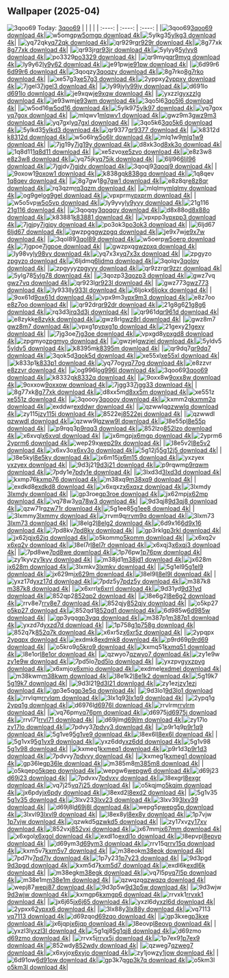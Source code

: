 ## Wallpaper (2025-04)
![3qoo69](https://w.wallhaven.cc/full/3q/wallhaven-3qoo69.jpg) Today: [3qoo69](https://th.wallhaven.cc/small/3q/3qoo69.jpg)
|      |      |      |
| :----: | :----: | :----: |
|![3qoo69](https://th.wallhaven.cc/small/3q/3qoo69.jpg)[3qoo69 download 4k](https://wallhaven.cc/w/3qoo69)|![w5omgp](https://th.wallhaven.cc/small/w5/w5omgp.jpg)[w5omgp download 4k](https://wallhaven.cc/w/w5omgp)|![5ylkg3](https://th.wallhaven.cc/small/5y/5ylkg3.jpg)[5ylkg3 download 4k](https://wallhaven.cc/w/5ylkg3)|
|![yq72qk](https://th.wallhaven.cc/small/yq/yq72qk.jpg)[yq72qk download 4k](https://wallhaven.cc/w/yq72qk)|![qr929r](https://th.wallhaven.cc/small/qr/qr929r.jpg)[qr929r download 4k](https://wallhaven.cc/w/qr929r)|![8g77xk](https://th.wallhaven.cc/small/8g/8g77xk.jpg)[8g77xk download 4k](https://wallhaven.cc/w/8g77xk)|
|![qr93jr](https://th.wallhaven.cc/small/qr/qr93jr.jpg)[qr93jr download 4k](https://wallhaven.cc/w/qr93jr)|![5ylyy8](https://th.wallhaven.cc/small/5y/5ylyy8.jpg)[5ylyy8 download 4k](https://wallhaven.cc/w/5ylyy8)|![po3329](https://th.wallhaven.cc/small/po/po3329.jpg)[po3329 download 4k](https://wallhaven.cc/w/po3329)|
|![qr9myq](https://th.wallhaven.cc/small/qr/qr9myq.jpg)[qr9myq download 4k](https://wallhaven.cc/w/qr9myq)|![ly9y62](https://th.wallhaven.cc/small/ly/ly9y62.jpg)[ly9y62 download 4k](https://wallhaven.cc/w/ly9y62)|![je91pw](https://th.wallhaven.cc/small/je/je91pw.jpg)[je91pw download 4k](https://wallhaven.cc/w/je91pw)|
|![6d99r6](https://th.wallhaven.cc/small/6d/6d99r6.jpg)[6d99r6 download 4k](https://wallhaven.cc/w/6d99r6)|![3qoqzy](https://th.wallhaven.cc/small/3q/3qoqzy.jpg)[3qoqzy download 4k](https://wallhaven.cc/w/3qoqzy)|![8g7rko](https://th.wallhaven.cc/small/8g/8g7rko.jpg)[8g7rko download 4k](https://wallhaven.cc/w/8g7rko)|
|![xe57g3](https://th.wallhaven.cc/small/xe/xe57g3.jpg)[xe57g3 download 4k](https://wallhaven.cc/w/xe57g3)|![2yppxy](https://th.wallhaven.cc/small/2y/2yppxy.jpg)[2yppxy download 4k](https://wallhaven.cc/w/2yppxy)|![7jgel3](https://th.wallhaven.cc/small/7j/7jgel3.jpg)[7jgel3 download 4k](https://wallhaven.cc/w/7jgel3)|
|![ly99jy](https://th.wallhaven.cc/small/ly/ly99jy.jpg)[ly99jy download 4k](https://wallhaven.cc/w/ly99jy)|![d691lo](https://th.wallhaven.cc/small/d6/d691lo.jpg)[d691lo download 4k](https://wallhaven.cc/w/d691lo)|![je9xqw](https://th.wallhaven.cc/small/je/je9xqw.jpg)[je9xqw download 4k](https://wallhaven.cc/w/je9xqw)|
|![yxzzlg](https://th.wallhaven.cc/small/yx/yxzzlg.jpg)[yxzzlg download 4k](https://wallhaven.cc/w/yxzzlg)|![je93wm](https://th.wallhaven.cc/small/je/je93wm.jpg)[je93wm download 4k](https://wallhaven.cc/w/je93wm)|![3qo5l6](https://th.wallhaven.cc/small/3q/3qo5l6.jpg)[3qo5l6 download 4k](https://wallhaven.cc/w/3qo5l6)|
|![w5od16](https://th.wallhaven.cc/small/w5/w5od16.jpg)[w5od16 download 4k](https://wallhaven.cc/w/w5od16)|![5ylk97](https://th.wallhaven.cc/small/5y/5ylk97.jpg)[5ylk97 download 4k](https://wallhaven.cc/w/5ylk97)|![yq7gox](https://th.wallhaven.cc/small/yq/yq7gox.jpg)[yq7gox download 4k](https://wallhaven.cc/w/yq7gox)|
|![mlqwv1](https://th.wallhaven.cc/small/ml/mlqwv1.jpg)[mlqwv1 download 4k](https://wallhaven.cc/w/mlqwv1)|![gwz9m3](https://th.wallhaven.cc/small/gw/gwz9m3.jpg)[gwz9m3 download 4k](https://wallhaven.cc/w/gwz9m3)|![yq7gxl](https://th.wallhaven.cc/small/yq/yq7gxl.jpg)[yq7gxl download 4k](https://wallhaven.cc/w/yq7gxl)|
|![3qo5k6](https://th.wallhaven.cc/small/3q/3qo5k6.jpg)[3qo5k6 download 4k](https://wallhaven.cc/w/3qo5k6)|![5ylkd3](https://th.wallhaven.cc/small/5y/5ylkd3.jpg)[5ylkd3 download 4k](https://wallhaven.cc/w/5ylkd3)|![qr9377](https://th.wallhaven.cc/small/qr/qr9377.jpg)[qr9377 download 4k](https://wallhaven.cc/w/qr9377)|
|![k8312d](https://th.wallhaven.cc/small/k8/k8312d.jpg)[k8312d download 4k](https://wallhaven.cc/w/k8312d)|![w5o6lr](https://th.wallhaven.cc/small/w5/w5o6lr.jpg)[w5o6lr download 4k](https://wallhaven.cc/w/w5o6lr)|![mlq1w9](https://th.wallhaven.cc/small/ml/mlq1w9.jpg)[mlq1w9 download 4k](https://wallhaven.cc/w/mlq1w9)|
|![7jg19y](https://th.wallhaven.cc/small/7j/7jg19y.jpg)[7jg19y download 4k](https://wallhaven.cc/w/7jg19y)|![d8xk3o](https://th.wallhaven.cc/small/d8/d8xk3o.jpg)[d8xk3o download 4k](https://wallhaven.cc/w/d8xk3o)|![1q8d11](https://th.wallhaven.cc/small/1q/1q8d11.jpg)[1q8d11 download 4k](https://wallhaven.cc/w/1q8d11)|
|![xe5zvo](https://th.wallhaven.cc/small/xe/xe5zvo.jpg)[xe5zvo download 4k](https://wallhaven.cc/w/xe5zvo)|![e8z3w8](https://th.wallhaven.cc/small/e8/e8z3w8.jpg)[e8z3w8 download 4k](https://wallhaven.cc/w/e8z3w8)|![yq75jk](https://th.wallhaven.cc/small/yq/yq75jk.jpg)[yq75jk download 4k](https://wallhaven.cc/w/yq75jk)|
|![6ljl96](https://th.wallhaven.cc/small/6l/6ljl96.jpg)[6ljl96 download 4k](https://wallhaven.cc/w/6ljl96)|![7jgjdv](https://th.wallhaven.cc/small/7j/7jgjdv.jpg)[7jgjdv download 4k](https://wallhaven.cc/w/7jgjdv)|![3qoqj9](https://th.wallhaven.cc/small/3q/3qoqj9.jpg)[3qoqj9 download 4k](https://wallhaven.cc/w/3qoqj9)|
|![9oxow1](https://th.wallhaven.cc/small/9o/9oxow1.jpg)[9oxow1 download 4k](https://wallhaven.cc/w/9oxow1)|![k838gq](https://th.wallhaven.cc/small/k8/k838gq.jpg)[k838gq download 4k](https://wallhaven.cc/w/k838gq)|![1q8qev](https://th.wallhaven.cc/small/1q/1q8qev.jpg)[1q8qev download 4k](https://wallhaven.cc/w/1q8qev)|
|![8g7gw1](https://th.wallhaven.cc/small/8g/8g7gw1.jpg)[8g7gw1 download 4k](https://wallhaven.cc/w/8g7gw1)|![e8z8qr](https://th.wallhaven.cc/small/e8/e8z8qr.jpg)[e8z8qr download 4k](https://wallhaven.cc/w/e8z8qr)|![rq3qzm](https://th.wallhaven.cc/small/rq/rq3qzm.jpg)[rq3qzm download 4k](https://wallhaven.cc/w/rq3qzm)|
|![mlqlmy](https://th.wallhaven.cc/small/ml/mlqlmy.jpg)[mlqlmy download 4k](https://wallhaven.cc/w/mlqlmy)|![og9gel](https://th.wallhaven.cc/small/og/og9gel.jpg)[og9gel download 4k](https://wallhaven.cc/w/og9gel)|![vpxprm](https://th.wallhaven.cc/small/vp/vpxprm.jpg)[vpxprm download 4k](https://wallhaven.cc/w/vpxprm)|
|![w5o5vp](https://th.wallhaven.cc/small/w5/w5o5vp.jpg)[w5o5vp download 4k](https://wallhaven.cc/w/w5o5vp)|![ly9yvy](https://th.wallhaven.cc/small/ly/ly9yvy.jpg)[ly9yvy download 4k](https://wallhaven.cc/w/ly9yvy)|![21g116](https://th.wallhaven.cc/small/21/21g116.jpg)[21g116 download 4k](https://wallhaven.cc/w/21g116)|
|![3qoqqy](https://th.wallhaven.cc/small/3q/3qoqqy.jpg)[3qoqqy download 4k](https://wallhaven.cc/w/3qoqqy)|![d8x88o](https://th.wallhaven.cc/small/d8/d8x88o.jpg)[d8x88o download 4k](https://wallhaven.cc/w/d8x88o)|![k83881](https://th.wallhaven.cc/small/k8/k83881.jpg)[k83881 download 4k](https://wallhaven.cc/w/k83881)|
|![vpxpp3](https://th.wallhaven.cc/small/vp/vpxpp3.jpg)[vpxpp3 download 4k](https://wallhaven.cc/w/vpxpp3)|![7jgjpy](https://th.wallhaven.cc/small/7j/7jgjpy.jpg)[7jgjpy download 4k](https://wallhaven.cc/w/7jgjpy)|![po3ok3](https://th.wallhaven.cc/small/po/po3ok3.jpg)[po3ok3 download 4k](https://wallhaven.cc/w/po3ok3)|
|![6ljd67](https://th.wallhaven.cc/small/6l/6ljd67.jpg)[6ljd67 download 4k](https://wallhaven.cc/w/6ljd67)|![gwzpgq](https://th.wallhaven.cc/small/gw/gwzpgq.jpg)[gwzpgq download 4k](https://wallhaven.cc/w/gwzpgq)|![je9x7w](https://th.wallhaven.cc/small/je/je9x7w.jpg)[je9x7w download 4k](https://wallhaven.cc/w/je9x7w)|
|![3qol89](https://th.wallhaven.cc/small/3q/3qol89.jpg)[3qol89 download 4k](https://wallhaven.cc/w/3qol89)|![w5oerp](https://th.wallhaven.cc/small/w5/w5oerp.jpg)[w5oerp download 4k](https://wallhaven.cc/w/w5oerp)|![7jgpoe](https://th.wallhaven.cc/small/7j/7jgpoe.jpg)[7jgpoe download 4k](https://wallhaven.cc/w/7jgpoe)|
|![gwzpxq](https://th.wallhaven.cc/small/gw/gwzpxq.jpg)[gwzpxq download 4k](https://wallhaven.cc/w/gwzpxq)|![ly98vy](https://th.wallhaven.cc/small/ly/ly98vy.jpg)[ly98vy download 4k](https://wallhaven.cc/w/ly98vy)|![yq7x3x](https://th.wallhaven.cc/small/yq/yq7x3x.jpg)[yq7x3x download 4k](https://wallhaven.cc/w/yq7x3x)|
|![zpgyzo](https://th.wallhaven.cc/small/zp/zpgyzo.jpg)[zpgyzo download 4k](https://wallhaven.cc/w/zpgyzo)|![6ljdmq](https://th.wallhaven.cc/small/6l/6ljdmq.jpg)[6ljdmq download 4k](https://wallhaven.cc/w/6ljdmq)|![3qolqv](https://th.wallhaven.cc/small/3q/3qolqv.jpg)[3qolqv download 4k](https://wallhaven.cc/w/3qolqv)|
|![zpgyyy](https://th.wallhaven.cc/small/zp/zpgyyy.jpg)[zpgyyy download 4k](https://wallhaven.cc/w/zpgyyy)|![qr9zzr](https://th.wallhaven.cc/small/qr/qr9zzr.jpg)[qr9zzr download 4k](https://wallhaven.cc/w/qr9zzr)|![5ylg78](https://th.wallhaven.cc/small/5y/5ylg78.jpg)[5ylg78 download 4k](https://wallhaven.cc/w/5ylg78)|
|![3qozp3](https://th.wallhaven.cc/small/3q/3qozp3.jpg)[3qozp3 download 4k](https://wallhaven.cc/w/3qozp3)|![gwz7vq](https://th.wallhaven.cc/small/gw/gwz7vq.jpg)[gwz7vq download 4k](https://wallhaven.cc/w/gwz7vq)|![qr923l](https://th.wallhaven.cc/small/qr/qr923l.jpg)[qr923l download 4k](https://wallhaven.cc/w/qr923l)|
|![gwz773](https://th.wallhaven.cc/small/gw/gwz773.jpg)[gwz773 download 4k](https://wallhaven.cc/w/gwz773)|![ly933l](https://th.wallhaven.cc/small/ly/ly933l.jpg)[ly933l download 4k](https://wallhaven.cc/w/ly933l)|![6ljokx](https://th.wallhaven.cc/small/6l/6ljokx.jpg)[6ljokx download 4k](https://wallhaven.cc/w/6ljokx)|
|![9ox61d](https://th.wallhaven.cc/small/9o/9ox61d.jpg)[9ox61d download 4k](https://wallhaven.cc/w/9ox61d)|![vpx9m3](https://th.wallhaven.cc/small/vp/vpx9m3.jpg)[vpx9m3 download 4k](https://wallhaven.cc/w/vpx9m3)|![e8z7oo](https://th.wallhaven.cc/small/e8/e8z7oo.jpg)[e8z7oo download 4k](https://wallhaven.cc/w/e8z7oo)|
|![qr92dr](https://th.wallhaven.cc/small/qr/qr92dr.jpg)[qr92dr download 4k](https://wallhaven.cc/w/qr92dr)|![21g8g6](https://th.wallhaven.cc/small/21/21g8g6.jpg)[21g8g6 download 4k](https://wallhaven.cc/w/21g8g6)|![rq3d3j](https://th.wallhaven.cc/small/rq/rq3d3j.jpg)[rq3d3j download 4k](https://wallhaven.cc/w/rq3d3j)|
|![qr961d](https://th.wallhaven.cc/small/qr/qr961d.jpg)[qr961d download 4k](https://wallhaven.cc/w/qr961d)|![e8zykk](https://th.wallhaven.cc/small/e8/e8zykk.jpg)[e8zykk download 4k](https://wallhaven.cc/w/e8zykk)|![gwz8rl](https://th.wallhaven.cc/small/gw/gwz8rl.jpg)[gwz8rl download 4k](https://wallhaven.cc/w/gwz8rl)|
|![gwz8m7](https://th.wallhaven.cc/small/gw/gwz8m7.jpg)[gwz8m7 download 4k](https://wallhaven.cc/w/gwz8m7)|![vpxg1p](https://th.wallhaven.cc/small/vp/vpxg1p.jpg)[vpxg1p download 4k](https://wallhaven.cc/w/vpxg1p)|![21gexy](https://th.wallhaven.cc/small/21/21gexy.jpg)[21gexy download 4k](https://wallhaven.cc/w/21gexy)|
|![7jg3oe](https://th.wallhaven.cc/small/7j/7jg3oe.jpg)[7jg3oe download 4k](https://wallhaven.cc/w/7jg3oe)|![vpxgd8](https://th.wallhaven.cc/small/vp/vpxgd8.jpg)[vpxgd8 download 4k](https://wallhaven.cc/w/vpxgd8)|![zpgmyo](https://th.wallhaven.cc/small/zp/zpgmyo.jpg)[zpgmyo download 4k](https://wallhaven.cc/w/zpgmyo)|
|![gwzjel](https://th.wallhaven.cc/small/gw/gwzjel.jpg)[gwzjel download 4k](https://wallhaven.cc/w/gwzjel)|![5yldv5](https://th.wallhaven.cc/small/5y/5yldv5.jpg)[5yldv5 download 4k](https://wallhaven.cc/w/5yldv5)|![k8395m](https://th.wallhaven.cc/small/k8/k8395m.jpg)[k8395m download 4k](https://wallhaven.cc/w/k8395m)|
|![qr9dq7](https://th.wallhaven.cc/small/qr/qr9dq7.jpg)[qr9dq7 download 4k](https://wallhaven.cc/w/qr9dq7)|![3qok5d](https://th.wallhaven.cc/small/3q/3qok5d.jpg)[3qok5d download 4k](https://wallhaven.cc/w/3qok5d)|![xe55xl](https://th.wallhaven.cc/small/xe/xe55xl.jpg)[xe55xl download 4k](https://wallhaven.cc/w/xe55xl)|
|![k833p1](https://th.wallhaven.cc/small/k8/k833p1.jpg)[k833p1 download 4k](https://wallhaven.cc/w/k833p1)|![yq77og](https://th.wallhaven.cc/small/yq/yq77og.jpg)[yq77og download 4k](https://wallhaven.cc/w/yq77og)|![e8zzvr](https://th.wallhaven.cc/small/e8/e8zzvr.jpg)[e8zzvr download 4k](https://wallhaven.cc/w/e8zzvr)|
|![og996l](https://th.wallhaven.cc/small/og/og996l.jpg)[og996l download 4k](https://wallhaven.cc/w/og996l)|![3qoo69](https://th.wallhaven.cc/small/3q/3qoo69.jpg)[3qoo69 download 4k](https://wallhaven.cc/w/3qoo69)|![k8332q](https://th.wallhaven.cc/small/k8/k8332q.jpg)[k8332q download 4k](https://wallhaven.cc/w/k8332q)|
|![9oxx8w](https://th.wallhaven.cc/small/9o/9oxx8w.jpg)[9oxx8w download 4k](https://wallhaven.cc/w/9oxx8w)|![9oxxow](https://th.wallhaven.cc/small/9o/9oxxow.jpg)[9oxxow download 4k](https://wallhaven.cc/w/9oxxow)|![7jgg33](https://th.wallhaven.cc/small/7j/7jgg33.jpg)[7jgg33 download 4k](https://wallhaven.cc/w/7jgg33)|
|![8g77xk](https://th.wallhaven.cc/small/8g/8g77xk.jpg)[8g77xk download 4k](https://wallhaven.cc/w/8g77xk)|![d8xx5m](https://th.wallhaven.cc/small/d8/d8xx5m.jpg)[d8xx5m download 4k](https://wallhaven.cc/w/d8xx5m)|![xe551z](https://th.wallhaven.cc/small/xe/xe551z.jpg)[xe551z download 4k](https://wallhaven.cc/w/xe551z)|
|![3qoooy](https://th.wallhaven.cc/small/3q/3qoooy.jpg)[3qoooy download 4k](https://wallhaven.cc/w/3qoooy)|![kxmm2q](https://th.wallhaven.cc/small/kx/kxmm2q.jpg)[kxmm2q download 4k](https://wallhaven.cc/w/kxmm2q)|![exddwr](https://th.wallhaven.cc/small/ex/exddwr.jpg)[exddwr download 4k](https://wallhaven.cc/w/exddwr)|
|![qzwwlq](https://th.wallhaven.cc/small/qz/qzwwlq.jpg)[qzwwlq download 4k](https://wallhaven.cc/w/qzwwlq)|![zy115j](https://th.wallhaven.cc/small/zy/zy115j.jpg)[zy115j download 4k](https://wallhaven.cc/w/zy115j)|![8522ej](https://th.wallhaven.cc/small/85/8522ej.jpg)[8522ej download 4k](https://wallhaven.cc/w/8522ej)|
|![qzwwdl](https://th.wallhaven.cc/small/qz/qzwwdl.jpg)[qzwwdl download 4k](https://wallhaven.cc/w/qzwwdl)|![qzww9l](https://th.wallhaven.cc/small/qz/qzww9l.jpg)[qzww9l download 4k](https://wallhaven.cc/w/qzww9l)|![l8e55p](https://th.wallhaven.cc/small/l8/l8e55p.jpg)[l8e55p download 4k](https://wallhaven.cc/w/l8e55p)|
|![p9rqq3](https://th.wallhaven.cc/small/p9/p9rqq3.jpg)[p9rqq3 download 4k](https://wallhaven.cc/w/p9rqq3)|![852lzo](https://th.wallhaven.cc/small/85/852lzo.jpg)[852lzo download 4k](https://wallhaven.cc/w/852lzo)|![x6xvql](https://th.wallhaven.cc/small/x6/x6xvql.jpg)[x6xvql download 4k](https://wallhaven.cc/w/x6xvql)|
|![jx6mgp](https://th.wallhaven.cc/small/jx/jx6mgp.jpg)[jx6mgp download 4k](https://wallhaven.cc/w/jx6mgp)|![2yprm6](https://th.wallhaven.cc/small/2y/2yprm6.jpg)[2yprm6 download 4k](https://wallhaven.cc/w/2yprm6)|![wep29x](https://th.wallhaven.cc/small/we/wep29x.jpg)[wep29x download 4k](https://wallhaven.cc/w/wep29x)|
|![l8e5v2](https://th.wallhaven.cc/small/l8/l8e5v2.jpg)[l8e5v2 download 4k](https://wallhaven.cc/w/l8e5v2)|![x6xv3o](https://th.wallhaven.cc/small/x6/x6xv3o.jpg)[x6xv3o download 4k](https://wallhaven.cc/w/x6xv3o)|![5g12j5](https://th.wallhaven.cc/small/5g/5g12j5.jpg)[5g12j5 download 4k](https://wallhaven.cc/w/5g12j5)|
|![l8e5ky](https://th.wallhaven.cc/small/l8/l8e5ky.jpg)[l8e5ky download 4k](https://wallhaven.cc/w/l8e5ky)|![jx6m15](https://th.wallhaven.cc/small/jx/jx6m15.jpg)[jx6m15 download 4k](https://wallhaven.cc/w/jx6m15)|![yxzyex](https://th.wallhaven.cc/small/yx/yxzyex.jpg)[yxzyex download 4k](https://wallhaven.cc/w/yxzyex)|
|![9d3j21](https://th.wallhaven.cc/small/9d/9d3j21.jpg)[9d3j21 download 4k](https://wallhaven.cc/w/9d3j21)|![p9rqwm](https://th.wallhaven.cc/small/p9/p9rqwm.jpg)[p9rqwm download 4k](https://wallhaven.cc/w/p9rqwm)|![7pdy1e](https://th.wallhaven.cc/small/7p/7pdy1e.jpg)[7pdy1e download 4k](https://wallhaven.cc/w/7pdy1e)|
|![3lxd3d](https://th.wallhaven.cc/small/3l/3lxd3d.jpg)[3lxd3d download 4k](https://wallhaven.cc/w/3lxd3d)|![kxmp76](https://th.wallhaven.cc/small/kx/kxmp76.jpg)[kxmp76 download 4k](https://wallhaven.cc/w/kxmp76)|![m38xq9](https://th.wallhaven.cc/small/m3/m38xq9.jpg)[m38xq9 download 4k](https://wallhaven.cc/w/m38xq9)|
|![exdkd8](https://th.wallhaven.cc/small/ex/exdkd8.jpg)[exdkd8 download 4k](https://wallhaven.cc/w/exdkd8)|![x6xqxz](https://th.wallhaven.cc/small/x6/x6xqxz.jpg)[x6xqxz download 4k](https://wallhaven.cc/w/x6xqxz)|![3lxmdy](https://th.wallhaven.cc/small/3l/3lxmdy.jpg)[3lxmdy download 4k](https://wallhaven.cc/w/3lxmdy)|
|![gp3roe](https://th.wallhaven.cc/small/gp/gp3roe.jpg)[gp3roe download 4k](https://wallhaven.cc/w/gp3roe)|![jx62mp](https://th.wallhaven.cc/small/jx/jx62mp.jpg)[jx62mp download 4k](https://wallhaven.cc/w/jx62mp)|![vq78w3](https://th.wallhaven.cc/small/vq/vq78w3.jpg)[vq78w3 download 4k](https://wallhaven.cc/w/vq78w3)|
|![9d3qj8](https://th.wallhaven.cc/small/9d/9d3qj8.jpg)[9d3qj8 download 4k](https://wallhaven.cc/w/9d3qj8)|![qzw71r](https://th.wallhaven.cc/small/qz/qzw71r.jpg)[qzw71r download 4k](https://wallhaven.cc/w/qzw71r)|![5g1ee8](https://th.wallhaven.cc/small/5g/5g1ee8.jpg)[5g1ee8 download 4k](https://wallhaven.cc/w/5g1ee8)|
|![3lxmmy](https://th.wallhaven.cc/small/3l/3lxmmy.jpg)[3lxmmy download 4k](https://wallhaven.cc/w/3lxmmy)|![rrvm9q](https://th.wallhaven.cc/small/rr/rrvm9q.jpg)[rrvm9q download 4k](https://wallhaven.cc/w/rrvm9q)|![3lxm73](https://th.wallhaven.cc/small/3l/3lxm73.jpg)[3lxm73 download 4k](https://wallhaven.cc/w/3lxm73)|
|![l8elg2](https://th.wallhaven.cc/small/l8/l8elg2.jpg)[l8elg2 download 4k](https://wallhaven.cc/w/l8elg2)|![6d9x16](https://th.wallhaven.cc/small/6d/6d9x16.jpg)[6d9x16 download 4k](https://wallhaven.cc/w/6d9x16)|![7pd8kv](https://th.wallhaven.cc/small/7p/7pd8kv.jpg)[7pd8kv download 4k](https://wallhaven.cc/w/7pd8kv)|
|![gp3rkl](https://th.wallhaven.cc/small/gp/gp3rkl.jpg)[gp3rkl download 4k](https://wallhaven.cc/w/gp3rkl)|![jx62jq](https://th.wallhaven.cc/small/jx/jx62jq.jpg)[jx62jq download 4k](https://wallhaven.cc/w/jx62jq)|![o5komm](https://th.wallhaven.cc/small/o5/o5komm.jpg)[o5komm download 4k](https://wallhaven.cc/w/o5komm)|
|![x6xq2v](https://th.wallhaven.cc/small/x6/x6xq2v.jpg)[x6xq2v download 4k](https://wallhaven.cc/w/x6xq2v)|![l8el7r](https://th.wallhaven.cc/small/l8/l8el7r.jpg)[l8el7r download 4k](https://wallhaven.cc/w/l8el7r)|![x6xqj3](https://th.wallhaven.cc/small/x6/x6xqj3.jpg)[x6xqj3 download 4k](https://wallhaven.cc/w/x6xqj3)|
|![7pd8we](https://th.wallhaven.cc/small/7p/7pd8we.jpg)[7pd8we download 4k](https://wallhaven.cc/w/7pd8we)|![1p76pw](https://th.wallhaven.cc/small/1p/1p76pw.jpg)[1p76pw download 4k](https://wallhaven.cc/w/1p76pw)|![zy1kyv](https://th.wallhaven.cc/small/zy/zy1kyv.jpg)[zy1kyv download 4k](https://wallhaven.cc/w/zy1kyv)|
|![m38jd1](https://th.wallhaven.cc/small/m3/m38jd1.jpg)[m38jd1 download 4k](https://wallhaven.cc/w/m38jd1)|![jx628m](https://th.wallhaven.cc/small/jx/jx628m.jpg)[jx628m download 4k](https://wallhaven.cc/w/jx628m)|![3lxmkv](https://th.wallhaven.cc/small/3l/3lxmkv.jpg)[3lxmkv download 4k](https://wallhaven.cc/w/3lxmkv)|
|![5g1el9](https://th.wallhaven.cc/small/5g/5g1el9.jpg)[5g1el9 download 4k](https://wallhaven.cc/w/5g1el9)|![jx629m](https://th.wallhaven.cc/small/jx/jx629m.jpg)[jx629m download 4k](https://wallhaven.cc/w/jx629m)|![l8el9l](https://th.wallhaven.cc/small/l8/l8el9l.jpg)[l8el9l download 4k](https://wallhaven.cc/w/l8el9l)|
|![yxz17d](https://th.wallhaven.cc/small/yx/yxz17d.jpg)[yxz17d download 4k](https://wallhaven.cc/w/yxz17d)|![7pdz5y](https://th.wallhaven.cc/small/7p/7pdz5y.jpg)[7pdz5y download 4k](https://wallhaven.cc/w/7pdz5y)|![m387k8](https://th.wallhaven.cc/small/m3/m387k8.jpg)[m387k8 download 4k](https://wallhaven.cc/w/m387k8)|
|![x6xrrl](https://th.wallhaven.cc/small/x6/x6xrrl.jpg)[x6xrrl download 4k](https://wallhaven.cc/w/x6xrrl)|![9d31yd](https://th.wallhaven.cc/small/9d/9d31yd.jpg)[9d31yd download 4k](https://wallhaven.cc/w/9d31yd)|![852qp2](https://th.wallhaven.cc/small/85/852qp2.jpg)[852qp2 download 4k](https://wallhaven.cc/w/852qp2)|
|![l8e6g2](https://th.wallhaven.cc/small/l8/l8e6g2.jpg)[l8e6g2 download 4k](https://wallhaven.cc/w/l8e6g2)|![rrv8e7](https://th.wallhaven.cc/small/rr/rrv8e7.jpg)[rrv8e7 download 4k](https://wallhaven.cc/w/rrv8e7)|![852qjy](https://th.wallhaven.cc/small/85/852qjy.jpg)[852qjy download 4k](https://wallhaven.cc/w/852qjy)|
|![o5kp27](https://th.wallhaven.cc/small/o5/o5kp27.jpg)[o5kp27 download 4k](https://wallhaven.cc/w/o5kp27)|![852qd1](https://th.wallhaven.cc/small/85/852qd1.jpg)[852qd1 download 4k](https://wallhaven.cc/w/852qd1)|![6d985w](https://th.wallhaven.cc/small/6d/6d985w.jpg)[6d985w download 4k](https://wallhaven.cc/w/6d985w)|
|![gp3yqq](https://th.wallhaven.cc/small/gp/gp3yqq.jpg)[gp3yqq download 4k](https://wallhaven.cc/w/gp3yqq)|![m387p1](https://th.wallhaven.cc/small/m3/m387p1.jpg)[m387p1 download 4k](https://wallhaven.cc/w/m387p1)|![yxzd7d](https://th.wallhaven.cc/small/yx/yxzd7d.jpg)[yxzd7d download 4k](https://wallhaven.cc/w/yxzd7d)|
|![1p758g](https://th.wallhaven.cc/small/1p/1p758g.jpg)[1p758g download 4k](https://wallhaven.cc/w/1p758g)|![852q7k](https://th.wallhaven.cc/small/85/852q7k.jpg)[852q7k download 4k](https://wallhaven.cc/w/852q7k)|![x6xr5z](https://th.wallhaven.cc/small/x6/x6xr5z.jpg)[x6xr5z download 4k](https://wallhaven.cc/w/x6xr5z)|
|![2ypqpx](https://th.wallhaven.cc/small/2y/2ypqpx.jpg)[2ypqpx download 4k](https://wallhaven.cc/w/2ypqpx)|![exdmk8](https://th.wallhaven.cc/small/ex/exdmk8.jpg)[exdmk8 download 4k](https://wallhaven.cc/w/exdmk8)|![p9rd69](https://th.wallhaven.cc/small/p9/p9rd69.jpg)[p9rd69 download 4k](https://wallhaven.cc/w/p9rd69)|
|![o5kro9](https://th.wallhaven.cc/small/o5/o5kro9.jpg)[o5kro9 download 4k](https://wallhaven.cc/w/o5kro9)|![kxmq51](https://th.wallhaven.cc/small/kx/kxmq51.jpg)[kxmq51 download 4k](https://wallhaven.cc/w/kxmq51)|![l8e1or](https://th.wallhaven.cc/small/l8/l8e1or.jpg)[l8e1or download 4k](https://wallhaven.cc/w/l8e1or)|
|![qzwyo7](https://th.wallhaven.cc/small/qz/qzwyo7.jpg)[qzwyo7 download 4k](https://wallhaven.cc/w/qzwyo7)|![zy1e9w](https://th.wallhaven.cc/small/zy/zy1e9w.jpg)[zy1e9w download 4k](https://wallhaven.cc/w/zy1e9w)|![7pd5lo](https://th.wallhaven.cc/small/7p/7pd5lo.jpg)[7pd5lo download 4k](https://wallhaven.cc/w/7pd5lo)|
|![yxzpvg](https://th.wallhaven.cc/small/yx/yxzpvg.jpg)[yxzpvg download 4k](https://wallhaven.cc/w/yxzpvg)|![x6xmjo](https://th.wallhaven.cc/small/x6/x6xmjo.jpg)[x6xmjo download 4k](https://wallhaven.cc/w/x6xmjo)|![exdmel](https://th.wallhaven.cc/small/ex/exdmel.jpg)[exdmel download 4k](https://wallhaven.cc/w/exdmel)|
|![m38kwm](https://th.wallhaven.cc/small/m3/m38kwm.jpg)[m38kwm download 4k](https://wallhaven.cc/w/m38kwm)|![l8e1k2](https://th.wallhaven.cc/small/l8/l8e1k2.jpg)[l8e1k2 download 4k](https://wallhaven.cc/w/l8e1k2)|![5g19k7](https://th.wallhaven.cc/small/5g/5g19k7.jpg)[5g19k7 download 4k](https://wallhaven.cc/w/5g19k7)|
|![9d3l21](https://th.wallhaven.cc/small/9d/9d3l21.jpg)[9d3l21 download 4k](https://wallhaven.cc/w/9d3l21)|![zy1ezj](https://th.wallhaven.cc/small/zy/zy1ezj.jpg)[zy1ezj download 4k](https://wallhaven.cc/w/zy1ezj)|![gp3e5q](https://th.wallhaven.cc/small/gp/gp3e5q.jpg)[gp3e5q download 4k](https://wallhaven.cc/w/gp3e5q)|
|![9d3lo1](https://th.wallhaven.cc/small/9d/9d3lo1.jpg)[9d3lo1 download 4k](https://wallhaven.cc/w/9d3lo1)|![rrvlqm](https://th.wallhaven.cc/small/rr/rrvlqm.jpg)[rrvlqm download 4k](https://wallhaven.cc/w/rrvlqm)|![3lx1q9](https://th.wallhaven.cc/small/3l/3lx1q9.jpg)[3lx1q9 download 4k](https://wallhaven.cc/w/3lx1q9)|
|![2ypq1g](https://th.wallhaven.cc/small/2y/2ypq1g.jpg)[2ypq1g download 4k](https://wallhaven.cc/w/2ypq1g)|![d6976l](https://th.wallhaven.cc/small/d6/d6976l.jpg)[d6976l download 4k](https://wallhaven.cc/w/d6976l)|![rrvlrm](https://th.wallhaven.cc/small/rr/rrvlrm.jpg)[rrvlrm download 4k](https://wallhaven.cc/w/rrvlrm)|
|![vq76pm](https://th.wallhaven.cc/small/vq/vq76pm.jpg)[vq76pm download 4k](https://wallhaven.cc/w/vq76pm)|![d6975j](https://th.wallhaven.cc/small/d6/d6975j.jpg)[d6975j download 4k](https://wallhaven.cc/w/d6975j)|![rrvl71](https://th.wallhaven.cc/small/rr/rrvl71.jpg)[rrvl71 download 4k](https://wallhaven.cc/w/rrvl71)|
|![d69jlm](https://th.wallhaven.cc/small/d6/d69jlm.jpg)[d69jlm download 4k](https://wallhaven.cc/w/d69jlm)|![zy17lo](https://th.wallhaven.cc/small/zy/zy17lo.jpg)[zy17lo download 4k](https://wallhaven.cc/w/zy17lo)|![7pdvy3](https://th.wallhaven.cc/small/7p/7pdvy3.jpg)[7pdvy3 download 4k](https://wallhaven.cc/w/7pdvy3)|
|![p9r1q9](https://th.wallhaven.cc/small/p9/p9r1q9.jpg)[p9r1q9 download 4k](https://wallhaven.cc/w/p9r1q9)|![5g1ve9](https://th.wallhaven.cc/small/5g/5g1ve9.jpg)[5g1ve9 download 4k](https://wallhaven.cc/w/5g1ve9)|![l8ex6l](https://th.wallhaven.cc/small/l8/l8ex6l.jpg)[l8ex6l download 4k](https://wallhaven.cc/w/l8ex6l)|
|![5g1vx9](https://th.wallhaven.cc/small/5g/5g1vx9.jpg)[5g1vx9 download 4k](https://wallhaven.cc/w/5g1vx9)|![yxz6dd](https://th.wallhaven.cc/small/yx/yxz6dd.jpg)[yxz6dd download 4k](https://wallhaven.cc/w/yxz6dd)|![5g1v98](https://th.wallhaven.cc/small/5g/5g1v98.jpg)[5g1v98 download 4k](https://wallhaven.cc/w/5g1v98)|
|![kxmeq1](https://th.wallhaven.cc/small/kx/kxmeq1.jpg)[kxmeq1 download 4k](https://wallhaven.cc/w/kxmeq1)|![p9r1d3](https://th.wallhaven.cc/small/p9/p9r1d3.jpg)[p9r1d3 download 4k](https://wallhaven.cc/w/p9r1d3)|![7pdvvy](https://th.wallhaven.cc/small/7p/7pdvvy.jpg)[7pdvvy download 4k](https://wallhaven.cc/w/7pdvvy)|
|![kxmeg1](https://th.wallhaven.cc/small/kx/kxmeg1.jpg)[kxmeg1 download 4k](https://wallhaven.cc/w/kxmeg1)|![gp36le](https://th.wallhaven.cc/small/gp/gp36le.jpg)[gp36le download 4k](https://wallhaven.cc/w/gp36le)|![m385m8](https://th.wallhaven.cc/small/m3/m385m8.jpg)[m385m8 download 4k](https://wallhaven.cc/w/m385m8)|
|![o5kqep](https://th.wallhaven.cc/small/o5/o5kqep.jpg)[o5kqep download 4k](https://wallhaven.cc/w/o5kqep)|![wepgw6](https://th.wallhaven.cc/small/we/wepgw6.jpg)[wepgw6 download 4k](https://wallhaven.cc/w/wepgw6)|![d69j23](https://th.wallhaven.cc/small/d6/d69j23.jpg)[d69j23 download 4k](https://wallhaven.cc/w/d69j23)|
|![7pdvxv](https://th.wallhaven.cc/small/7p/7pdvxv.jpg)[7pdvxv download 4k](https://wallhaven.cc/w/7pdvxv)|![l8exgr](https://th.wallhaven.cc/small/l8/l8exgr.jpg)[l8exgr download 4k](https://wallhaven.cc/w/l8exgr)|![vq7j25](https://th.wallhaven.cc/small/vq/vq7j25.jpg)[vq7j25 download 4k](https://wallhaven.cc/w/vq7j25)|
|![o5kqjm](https://th.wallhaven.cc/small/o5/o5kqjm.jpg)[o5kqjm download 4k](https://wallhaven.cc/w/o5kqjm)|![jx6pdy](https://th.wallhaven.cc/small/jx/jx6pdy.jpg)[jx6pdy download 4k](https://wallhaven.cc/w/jx6pdy)|![l8exd2](https://th.wallhaven.cc/small/l8/l8exd2.jpg)[l8exd2 download 4k](https://wallhaven.cc/w/l8exd2)|
|![5g1v35](https://th.wallhaven.cc/small/5g/5g1v35.jpg)[5g1v35 download 4k](https://wallhaven.cc/w/5g1v35)|![3lxv23](https://th.wallhaven.cc/small/3l/3lxv23.jpg)[3lxv23 download 4k](https://wallhaven.cc/w/3lxv23)|![3lxv39](https://th.wallhaven.cc/small/3l/3lxv39.jpg)[3lxv39 download 4k](https://wallhaven.cc/w/3lxv39)|
|![d69j8l](https://th.wallhaven.cc/small/d6/d69j8l.jpg)[d69j8l download 4k](https://wallhaven.cc/w/d69j8l)|![wepg5p](https://th.wallhaven.cc/small/we/wepg5p.jpg)[wepg5p download 4k](https://wallhaven.cc/w/wepg5p)|![3lxvl9](https://th.wallhaven.cc/small/3l/3lxvl9.jpg)[3lxvl9 download 4k](https://wallhaven.cc/w/3lxvl9)|
|![l8ex8y](https://th.wallhaven.cc/small/l8/l8ex8y.jpg)[l8ex8y download 4k](https://wallhaven.cc/w/l8ex8y)|![1p7vjw](https://th.wallhaven.cc/small/1p/1p7vjw.jpg)[1p7vjw download 4k](https://wallhaven.cc/w/1p7vjw)|![qzwkd5](https://th.wallhaven.cc/small/qz/qzwkd5.jpg)[qzwkd5 download 4k](https://wallhaven.cc/w/qzwkd5)|
|![zy17xv](https://th.wallhaven.cc/small/zy/zy17xv.jpg)[zy17xv download 4k](https://wallhaven.cc/w/zy17xv)|![852vxj](https://th.wallhaven.cc/small/85/852vxj.jpg)[852vxj download 4k](https://wallhaven.cc/w/852vxj)|![jx67mm](https://th.wallhaven.cc/small/jx/jx67mm.jpg)[jx67mm download 4k](https://wallhaven.cc/w/jx67mm)|
|![x6xgol](https://th.wallhaven.cc/small/x6/x6xgol.jpg)[x6xgol download 4k](https://wallhaven.cc/w/x6xgol)|![exdl1o](https://th.wallhaven.cc/small/ex/exdl1o.jpg)[exdl1o download 4k](https://wallhaven.cc/w/exdl1o)|![l8epvp](https://th.wallhaven.cc/small/l8/l8epvp.jpg)[l8epvp download 4k](https://wallhaven.cc/w/l8epvp)|
|![d69ym3](https://th.wallhaven.cc/small/d6/d69ym3.jpg)[d69ym3 download 4k](https://wallhaven.cc/w/d69ym3)|![rrv15q](https://th.wallhaven.cc/small/rr/rrv15q.jpg)[rrv15q download 4k](https://wallhaven.cc/w/rrv15q)|![kxm5v7](https://th.wallhaven.cc/small/kx/kxm5v7.jpg)[kxm5v7 download 4k](https://wallhaven.cc/w/kxm5v7)|
|![m38eok](https://th.wallhaven.cc/small/m3/m38eok.jpg)[m38eok download 4k](https://wallhaven.cc/w/m38eok)|![7pd7lv](https://th.wallhaven.cc/small/7p/7pd7lv.jpg)[7pd7lv download 4k](https://wallhaven.cc/w/7pd7lv)|![1p7y23](https://th.wallhaven.cc/small/1p/1p7y23.jpg)[1p7y23 download 4k](https://wallhaven.cc/w/1p7y23)|
|![9d3pgd](https://th.wallhaven.cc/small/9d/9d3pgd.jpg)[9d3pgd download 4k](https://wallhaven.cc/w/9d3pgd)|![kxm5d7](https://th.wallhaven.cc/small/kx/kxm5d7.jpg)[kxm5d7 download 4k](https://wallhaven.cc/w/kxm5d7)|![exdl6k](https://th.wallhaven.cc/small/ex/exdl6k.jpg)[exdl6k download 4k](https://wallhaven.cc/w/exdl6k)|
|![m38egk](https://th.wallhaven.cc/small/m3/m38egk.jpg)[m38egk download 4k](https://wallhaven.cc/w/m38egk)|![vq7l5p](https://th.wallhaven.cc/small/vq/vq7l5p.jpg)[vq7l5p download 4k](https://wallhaven.cc/w/vq7l5p)|![m38e1m](https://th.wallhaven.cc/small/m3/m38e1m.jpg)[m38e1m download 4k](https://wallhaven.cc/w/m38e1m)|
|![qzwqzq](https://th.wallhaven.cc/small/qz/qzwqzq.jpg)[qzwqzq download 4k](https://wallhaven.cc/w/qzwqzq)|![wepj87](https://th.wallhaven.cc/small/we/wepj87.jpg)[wepj87 download 4k](https://wallhaven.cc/w/wepj87)|![9d3p5w](https://th.wallhaven.cc/small/9d/9d3p5w.jpg)[9d3p5w download 4k](https://wallhaven.cc/w/9d3p5w)|
|![9d3wjw](https://th.wallhaven.cc/small/9d/9d3wjw.jpg)[9d3wjw download 4k](https://wallhaven.cc/w/9d3wjw)|![kxmgp6](https://th.wallhaven.cc/small/kx/kxmgp6.jpg)[kxmgp6 download 4k](https://wallhaven.cc/w/kxmgp6)|![rrvxk1](https://th.wallhaven.cc/small/rr/rrvxk1.jpg)[rrvxk1 download 4k](https://wallhaven.cc/w/rrvxk1)|
|![jx6j65](https://th.wallhaven.cc/small/jx/jx6j65.jpg)[jx6j65 download 4k](https://wallhaven.cc/w/jx6j65)|![yxzl6d](https://th.wallhaven.cc/small/yx/yxzl6d.jpg)[yxzl6d download 4k](https://wallhaven.cc/w/yxzl6d)|![2ypxx6](https://th.wallhaven.cc/small/2y/2ypxx6.jpg)[2ypxx6 download 4k](https://wallhaven.cc/w/2ypxx6)|
|![3lx88y](https://th.wallhaven.cc/small/3l/3lx88y.jpg)[3lx88y download 4k](https://wallhaven.cc/w/3lx88y)|![vq7113](https://th.wallhaven.cc/small/vq/vq7113.jpg)[vq7113 download 4k](https://wallhaven.cc/w/vq7113)|![d69zqo](https://th.wallhaven.cc/small/d6/d69zqo.jpg)[d69zqo download 4k](https://wallhaven.cc/w/d69zqo)|
|![gp3kxe](https://th.wallhaven.cc/small/gp/gp3kxe.jpg)[gp3kxe download 4k](https://wallhaven.cc/w/gp3kxe)|![jx6jqp](https://th.wallhaven.cc/small/jx/jx6jqp.jpg)[jx6jqp download 4k](https://wallhaven.cc/w/jx6jqp)|![l8eovp](https://th.wallhaven.cc/small/l8/l8eovp.jpg)[l8eovp download 4k](https://wallhaven.cc/w/l8eovp)|
|![yxzl3l](https://th.wallhaven.cc/small/yx/yxzl3l.jpg)[yxzl3l download 4k](https://wallhaven.cc/w/yxzl3l)|![5g1qj8](https://th.wallhaven.cc/small/5g/5g1qj8.jpg)[5g1qj8 download 4k](https://wallhaven.cc/w/5g1qj8)|![d69zmo](https://th.wallhaven.cc/small/d6/d69zmo.jpg)[d69zmo download 4k](https://wallhaven.cc/w/d69zmo)|
|![rrvx5j](https://th.wallhaven.cc/small/rr/rrvx5j.jpg)[rrvx5j download 4k](https://wallhaven.cc/w/rrvx5j)|![1p7ex9](https://th.wallhaven.cc/small/1p/1p7ex9.jpg)[1p7ex9 download 4k](https://wallhaven.cc/w/1p7ex9)|![852wdy](https://th.wallhaven.cc/small/85/852wdy.jpg)[852wdy download 4k](https://wallhaven.cc/w/852wdy)|
|![qzweg7](https://th.wallhaven.cc/small/qz/qzweg7.jpg)[qzweg7 download 4k](https://wallhaven.cc/w/qzweg7)|![x6xyjo](https://th.wallhaven.cc/small/x6/x6xyjo.jpg)[x6xyjo download 4k](https://wallhaven.cc/w/x6xyjo)|![zy1jow](https://th.wallhaven.cc/small/zy/zy1jow.jpg)[zy1jow download 4k](https://wallhaven.cc/w/zy1jow)|
|![6d91ow](https://th.wallhaven.cc/small/6d/6d91ow.jpg)[6d91ow download 4k](https://wallhaven.cc/w/6d91ow)|![gp3k7q](https://th.wallhaven.cc/small/gp/gp3k7q.jpg)[gp3k7q download 4k](https://wallhaven.cc/w/gp3k7q)|![o5km3l](https://th.wallhaven.cc/small/o5/o5km3l.jpg)[o5km3l download 4k](https://wallhaven.cc/w/o5km3l)|

